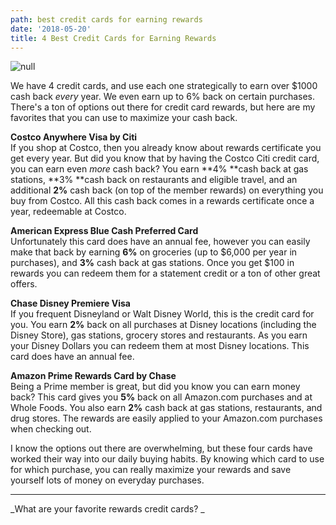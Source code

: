```yaml
---
path: best credit cards for earning rewards
date: '2018-05-20'
title: 4 Best Credit Cards for Earning Rewards
---
```

![null](/assets/bestcreditcardsearnrewards.png)

We have 4 credit cards, and use each one strategically to earn over $1000 cash back _every_ year.  We even earn up to 6% back on certain purchases. There's a ton of options out there for credit card rewards, but here are my favorites that you can use to maximize your cash back.

**Costco Anywhere Visa by Citi**\
If you shop at Costco, then you already know about rewards certificate you get every year. But did you know that by having the Costco Citi credit card, you can earn even _more_ cash back?  You earn **4% **cash back at gas stations, **3% **cash back on restaurants and eligible travel, and an additional **2%** cash back (on top of the member rewards) on everything you buy from Costco.  All this cash back comes in a rewards certificate once a year, redeemable at Costco.

**American Express Blue Cash Preferred Card**\
Unfortunately this card does have an annual fee, however you can easily make that back by earning **6%** on groceries (up to $6,000 per year in purchases), and **3%** cash back at gas stations.  Once you get $100 in rewards you can redeem them for a statement credit or a ton of other great offers.

**Chase Disney Premiere Visa**\
If you frequent Disneyland or Walt Disney World, this is the credit card for you.  You earn **2%** back on all purchases at Disney locations (including the Disney Store), gas stations, grocery stores and restaurants.  As you earn your Disney Dollars you can redeem them at most Disney locations.  This card does have an annual fee.

**Amazon Prime Rewards Card by Chase**\
Being a Prime member is great, but did you know you can earn money back?  This card gives you **5%** back on all Amazon.com purchases and at Whole Foods. You also earn **2%** cash back at gas stations, restaurants, and drug stores.  The rewards are easily applied to your Amazon.com purchases when checking out.

I know the options out there are overwhelming, but these four cards have worked their way into our daily buying habits.  By knowing which card to use for which purchase, you can really maximize your rewards and save yourself lots of money on everyday purchases.

- - -

_What are your favorite rewards credit cards? _
